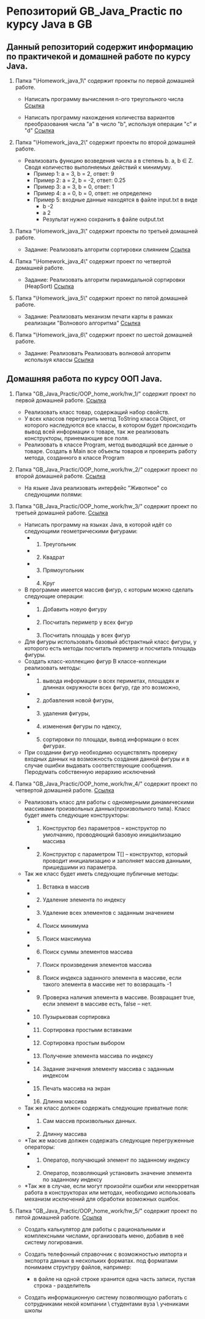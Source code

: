 # Репозиторий GB_Java_Practic по курсу Java в GB

## Данный репозиторий содержит информацию по практичекой и домашней работе по курсу Java.

1. Папка "\Homework_java_1\\" содержит проекты по первой домашней работе.

    +  Написать программу вычисления n-ого треугольного числа [Cсылка](https://github.com/ColdSun93/GB_Java_Practic/blob/main/Homework_java_1/hw_1.java "проект") 
    
    +  Написать программу нахождения количества вариантов преобразования числа "a" в число "b", используя операции "c" и "d" [Cсылка](https://github.com/ColdSun93/GB_Java_Practic/blob/main/Homework_java_1/hw_robot.java "проект")

2. Папка "\Homework_java_2\\" содержит проекты по второй домашней работе. 
    +  Реализовать функцию возведения числа а в степень b. a, b ∈ Z. Сводя количество выполняемых действий к минимуму. 
        +   Пример 1: а = 3, b = 2, ответ: 9 
        +   Пример 2: а = 2, b = -2, ответ: 0.25
        +   Пример 3: а = 3, b = 0, ответ: 1
        +   Пример 4: а = 0, b = 0, ответ: не определено
        +   Пример 5: входные данные находятся в файле input.txt в виде 
            +   b -2 
            +   a 2
            +   Результат нужно сохранить в файле output.txt

3. Папка "\Homework_java_3\\" содержит проекты по третьей домашней работе.
    +  Задание: Реализовать алгоритм сортировки слиянием [Cсылка](https://github.com/ColdSun93/GB_Java_Practic/blob/main/Homework_java_3/hw_sl.java "Алгоритм слияния")

4. Папка "\Homework_java_4\\" содержит проект по четвертой домашней работе.
    +  Задание: Реализовать алгоритм пирамидальной сортировки (HeapSort) [Cсылка](https://github.com/ColdSun93/GB_Java_Practic/blob/main/Homework_java_4/hw_pyr_sort.java "HeapSort")

5. Папка "\Homework_java_5\\" содержит проект по пятой домашней работе.
    +  Задание: Реализовать механизм печати карты в рамках реализации "Волнового алгоритма" [Cсылка](https://github.com/ColdSun93/GB_Java_Practic/blob/main/Homework_java_5/hw_wave.java "Волновой алгоритм")

6. Папка "\Homework_java_6\\" содержит проект по шестой домашней работе.
    +  Задание: Реализовать Реализовать волновой алгоритм используя классы [Cсылка](https://github.com/ColdSun93/GB_Java_Practic/blob/main/Homework_java_6/hw_wave_2.java "Волновой алгоритм")

    
## Домашняя работа по курсу ООП Java.

1. Папка "GB_Java_Practic/OOP_home_work/hw_1/" содержит проект по первой домашней работе. [Cсылка](https://github.com/ColdSun93/GB_Java_Practic/blob/main/OOP_home_work/hw_1/program.java "1 ДЗ")

    +   Реализовать класс товар, содержащий набор свойств.
    +   У всех классов перегрузить метод ToString класса Object, от которого наследуются все классы, в котором будет происходить вывод всей информации о товаре, так же реализовать конструкторы, принемающие все поля.
    +   Реализовать в классе Program, метод выводящий все данные о товаре. Создать в Main все объекты товаров и проверить работу метода, созданного в классе Program

2. Папка "GB_Java_Practic/OOP_home_work/hw_2/" содержит проект по второй домашней работе. [Cсылка](https://github.com/ColdSun93/GB_Java_Practic/tree/main/OOP_home_work/hw_2 "2 ДЗ")
    + На языке Java реализовать интерфейс "Животное" со следующими полями:

3. Папка "GB_Java_Practic/OOP_home_work/hw_3/" содержит проект по третьей домашней работе. [Cсылка](https://github.com/ColdSun93/GB_Java_Practic/tree/main/OOP_home_work/hw_3 "3 ДЗ")
    -   Написать программу на языках Java, в которой идёт со следующими геометрическими фигурами:
        +   1. Треугольник
        +   2. Квадрат
        +   3. Прямоугольник
        +   4. Круг
    -   В программе имеется массив фигур, с которым можно сделать следующие операции:
        +   1. Добавить новую фигуру
        +   2. Посчитать периметр у всех фигур
        +   3. Посчитать площадь у всех фигур
    - Для фигуры использовать базовый абстрактный класс фигуры, у которого есть методы посчитать периметр и посчитать площадь фигуры.
    - Создать класс-коллекцию фигур В классе-коллекции реализовать методы:
        +   1. вывода информации о всех периметах, площадях и длиннах окружности всех фигур, где это возможно,
        +   2. добавления новой фигуры,
        +   3. удаления фигуры,
        +   4. изменения фигуры по ндексу,
        +   5. сортировки по площади, вывод информации о всех фигурах.
    - При создании фигур необходимо осуществлять проверку входных данных на возможность создания данной фигуры и в случае ошибки выдавать соответствующие сообщения. Перодумать собственную иерархию исключений
    
4. Папка "GB_Java_Practic/OOP_home_work/hw_4/" содержит проект по четвертой домашней работе. [Cсылка](https://github.com/ColdSun93/GB_Java_Practic/tree/main/OOP_home_work/ "4 ДЗ")

    -   Реализовать класс для работы с одномерными динамическими массивами произвольных данных(произвольного типа). Класс будет иметь следующие конструкторы:
        +   1. Конструктор без параметров – конструктор по умолчанию, проводяющий базовую иницаилизацию массива
        +   2. Конструктор с параметром T[] – конструктор, который проводит инициализацию и заполняет массив данными, пришедшими из параметра.
    -   Так же класс будет иметь следующие публичные методы:
        +   1. Вставка в массив
        +   2. Удаление элемента по индексу
        +   3. Удаление всех элементов с заданным значением
        +   4. Поиск минимума
        +   5. Поиск максимума
        +   6. Поиск суммы элементов массива
        +   7. Поиск произведения элементов массива
        +   8. Поиск индекса заданного элемента в массиве, если такого элемента в массиве нет то возвращать -1
        +   9. Проверка наличия элемента в массиве. Возвращает true, если элемент в массиве есть, false – нет.
        +   10. Пузырьковая сортировка
        +   11. Сортировка простыми вставками
        +   12. Сортировка простым выбором
        +   13. Получение элемента массива по индексу
        +   14. Задание значения элементу массива с заданным индексом
        +   15. Печать массива на экран
        +   16. Длинна массива
    -   Так же класс должен содержать следующие приватные поля:
        +   1. Сам массив произвольных данных.
        +   2. Длинну массива
    -   *Так же массив должен содержать следующие перегруженные операторы:
        +   1. Оператор, получающий элемент по заданному индексу
        +   2. Оператор, позволяющий установить значение элемента по заданному индексу
    -   *Так же в случае, если могут произойти ошибки или некорретная работа в конструкторах или методах, необходимо использовать механизм исключений для обработки возможных ошибок.

5. Папка "GB_Java_Practic/OOP_home_work/hw_5/" содержит проект по пятой домашней работе. [Cсылка](https://github.com/ColdSun93/GB_Java_Practic/tree/main/OOP_home_work/ "5 ДЗ")
    -   Создать калькулятор для работы с рациональными и комплексными числами, организовать меню, добавив в неё систему логирования.

    -   Создать телефонный справочник с возможностью импорта и экспорта данных в нескольких форматах.
под форматами понимаем структуру файлов, например:
        +    в файле на одной строке хранится одна часть записи, пустая строка - разделитель

    -   Создать информационную систему позволяющую работать с сотрудниками некой компании \ студентами вуза \ учениками школы